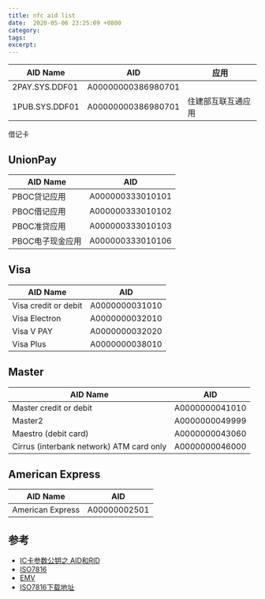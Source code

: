 ```yaml
---
title: nfc aid list
date:  2020-05-06 23:25:09 +0800
category:
tags:
excerpt:
---
```


AID Name	| AID			| 应用		|
--		| --			| --		|
2PAY.SYS.DDF01	| A00000000386980701	| 
1PUB.SYS.DDF01	| A00000000386980701	| 住建部互联互通应用

借记卡
## UnionPay

AID Name		| AID			|
--			| --			|
PBOC贷记应用 		| A000000333010101	|
PBOC借记应用		| A000000333010102	|
PBOC准贷应用		| A000000333010103	|
PBOC电子现金应用	| A000000333010106	|

## Visa
AID Name		| AID			|
--			| --			|
Visa credit or debit	| A0000000031010	|
Visa Electron		| A0000000032010	|
Visa V PAY		| A0000000032020	|
Visa Plus		| A0000000038010	|

 
## Master
AID Name		| AID			|
--			| --			|
Master credit or debit	| A0000000041010	|
Master2			| A0000000049999	|
Maestro (debit card)	| A0000000043060	|
Cirrus (interbank network) ATM card only	| A0000000046000	|

## American Express
AID Name		| AID			|
--			| --			|
American Express	| A00000002501		|


## 参考
* [IC卡参数公钥之 AID和RID](https://www.cnblogs.com/merray/p/9554362.html)
* [ISO7816](https://en.wikipedia.org/wiki/ISO/IEC_7816)
* [EMV](https://zh.wikipedia.org/wiki/EMV)
* [ISO7816下载地址](https://www.iso.org/standard/54550.html)
